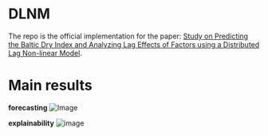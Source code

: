 # DLNM
The repo is the official implementation for the paper: [Study on Predicting the Baltic Dry Index and Analyzing Lag Effects of Factors using a Distributed Lag Non-linear Model](https://www.kci.go.kr/kciportal/ci/sereArticleSearch/ciSereArtiView.kci?sereArticleSearchBean.artiId=ART003075184).

# Main results

**forecasting**
![Image](https://github.com/user-attachments/assets/874d30c4-1580-4fd9-95c9-cbd82cbc10af)

**explainability**
![image](https://github.com/user-attachments/assets/aa4d956c-f0ed-43ee-af49-dcdbf681a413)
